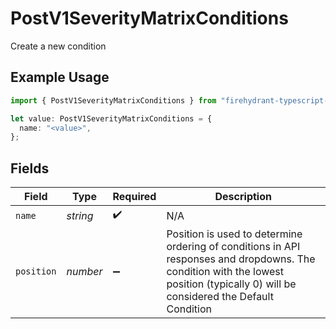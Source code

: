 # PostV1SeverityMatrixConditions

Create a new condition

## Example Usage

```typescript
import { PostV1SeverityMatrixConditions } from "firehydrant-typescript-sdk/models/components";

let value: PostV1SeverityMatrixConditions = {
  name: "<value>",
};
```

## Fields

| Field                                                                                                                                                                              | Type                                                                                                                                                                               | Required                                                                                                                                                                           | Description                                                                                                                                                                        |
| ---------------------------------------------------------------------------------------------------------------------------------------------------------------------------------- | ---------------------------------------------------------------------------------------------------------------------------------------------------------------------------------- | ---------------------------------------------------------------------------------------------------------------------------------------------------------------------------------- | ---------------------------------------------------------------------------------------------------------------------------------------------------------------------------------- |
| `name`                                                                                                                                                                             | *string*                                                                                                                                                                           | :heavy_check_mark:                                                                                                                                                                 | N/A                                                                                                                                                                                |
| `position`                                                                                                                                                                         | *number*                                                                                                                                                                           | :heavy_minus_sign:                                                                                                                                                                 | Position is used to determine ordering of conditions in API responses and dropdowns. The condition with the lowest position (typically 0) will be considered the Default Condition |